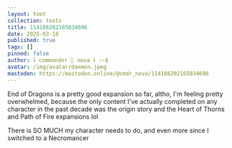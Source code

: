 ```yaml
---
layout: toot
collection: toots
title: 114186202165034696
date: 2025-03-18
published: true
tags: []
pinned: false
author: ⸸ commander ░ nova ⸸ :~$
avatar: /img/avatar/daemon.jpeg
mastodon: https://mastodon.online/@cmdr_nova/114186202165034696
---
```


End of Dragons is a pretty good expansion so far, altho, I'm feeling pretty overwhelmed, because the only content I've actually completed on any character in the past decade was the origin story and the Heart of Thorns and Path of Fire expansions lol

There is SO MUCH my character needs to do, and even more since I switched to a Necromancer
